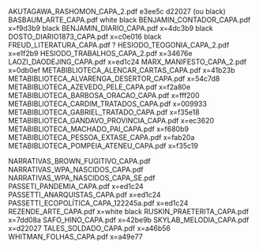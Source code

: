 AKUTAGAWA_RASHOMON_CAPA_2.pdf 						e3ee5c 	d22027 (ou black)
BASBAUM_ARTE_CAPA.pdf 								white	black
BENJAMIN_CONTADOR_CAPA.pdf							x=f9d3b9  black
BENJAMIN_DIARIO_CAPA.pdf  							x=4dc3b9 	black
DOSTO_DIARIO1873_CAPA.pdf 							x=c0e016  black 
FREUD_LITERATURA_CAPA.pdf							?
HESIODO_TEOGONIA_CAPA_2.pdf							x=e1f2b9
HESIODO_TRABALHOS_CAPA_2.pdf						x=34676e
LAOZI_DAODEJING_CAPA.pdf 							x=ed1c24
MARX_MANIFESTO_CAPA_2.pdf 							x=0db0ef
METABIBLIOTECA_ALENCAR_CARTAS_CAPA.pdf 				x=41b23b
METABIBLIOTECA_ALVARENGA_DESERTOR_CAPA.pdf 			x=54c7d8
METABIBLIOTECA_AZEVEDO_PELE_CAPA.pdf 				x=f2a80e
METABIBLIOTECA_BARBOSA_ORACAO_CAPA.pdf 				x=fff200
METABIBLIOTECA_CARDIM_TRATADOS_CAPA.pdf				x=009933
METABIBLIOTECA_GABRIEL_TRATADO_CAPA.pdf 			x=f35e18
METABIBLIOTECA_GANDAVO_PROVINCIA_CAPA.pdf 			x=ec3620
METABIBLIOTECA_MACHADO_PAI_CAPA.pdf					x=f680b9
METABIBLIOTECA_PESSOA_EXTASE_CAPA.pdf  				x=fab20a
METABIBLIOTECA_POMPEIA_ATENEU_CAPA.pdf				x=f35c19		

NARRATIVAS_BROWN_FUGITIVO_CAPA.pdf
NARRATIVAS_WPA_NASCIDOS_CAPA.pdf	
NARRATIVAS_WPA_NASCIDOS_CAPA_SE.pdf	
PASSETI_PANDEMIA_CAPA.pdf  							x=ed1c24
PASSETTI_ANARQUISTAS_CAPA.pdf                       x=ed1c24
PASSETTI_ECOPOLÍTICA_CAPA_122245a.pdf 				x=ed1c24
REZENDE_ARTE_CAPA.pdf  								x=white	black
RUSKIN_PRAETERITA_CAPA.pdf 							x=7dd08a
SAFO_HINO_CAPA.pdf									x=42be9b
SKYLAB_MELODIA_CAPA.pdf 							x=d22027
TALES_SOLDADO_CAPA.pdf 								x=a46b56
WHITMAN_FOLHAS_CAPA.pdf   							x=a49e77
